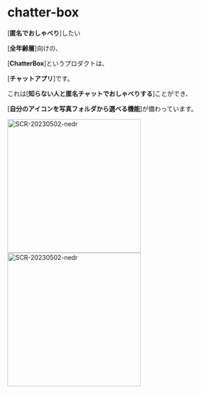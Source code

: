 # chatter-box
[**匿名でおしゃべり**]したい

[**全年齢層**]向けの、

[**ChatterBox**]というプロダクトは、

[**チャットアプリ**]です。

これは[**知らない人と匿名チャットでおしゃべりする**]ことができ、

[**自分のアイコンを写真フォルダから選べる機能**]が備わっています。

<img width="300" alt="SCR-20230502-nedr" src="https://github.com/Nagumo-7960/chatter-box/assets/69156255/86a33ec2-d1b9-4746-b13f-556e0e94c672">
<img width="300" alt="SCR-20230502-nedr" src="https://github.com/Nagumo-7960/chatter-box/assets/69156255/c6940ee5-9bc1-431a-87b6-1a925263e7b4">

